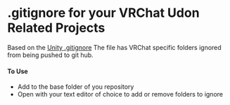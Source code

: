# .gitignore for your VRChat Udon Related Projects
Based on the [Unity .gitignore](https://github.com/github/gitignore/blob/main/Unity.gitignore)
The file has VRChat specific folders ignored from being pushed to git hub.
#### To Use
- Add to the base folder of you repository
- Open with your text editor of choice to add or remove folders to ignore
